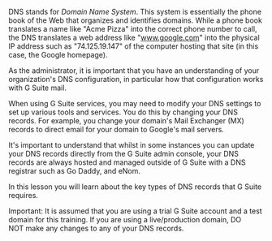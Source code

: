DNS stands for *Domain Name System*. This system is essentially the phone book of the Web that organizes and identifies domains. While a phone book translates a name like "Acme Pizza" into the correct phone number to call, the DNS translates a web address like "www.google.com" into the physical IP address such as "74.125.19.147" of the computer hosting that site (in this case, the Google homepage).

As the administrator, it is important that you have an understanding of your organization's DNS configuration, in particular how that configuration works with G Suite mail.

When using G Suite services, you may need to modify your DNS settings to set up various tools and services. You do this by changing your DNS records. For example, you change your domain's Mail Exchanger (MX) records to direct email for your domain to Google's mail servers.

It's important to understand that whilst in some instances you can update your DNS records directly from the G Suite admin console, your DNS records are always hosted and managed outside of G Suite with a DNS registrar such as Go Daddy, and eNom.

In this lesson you will learn about the key types of DNS records that G Suite requires.

Important: It is assumed that you are using a trial G Suite account and a test domain for this training. If you are using a live/production domain, DO NOT make any changes to any of your DNS records.

